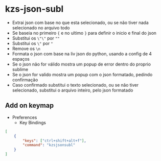 # kzs-json-subl

- Extrai json com base no que esta selecionado, ou se não tiver nada selecionado no arquivo todo
- Se baseia no primeiro `{` e no ultimo `}` para definir o inicio e final do json
- Substitui os `\"\"` por `""`
- Substitui os `\"` por `"`
- Remove os `\n`
- Formata o json com base na liv json do python, usando a config de 4 espaços
- Se o json não for válido mostra um popup de error dentro do proprio sublime
- Se o json for valido mostra um popup com o json formatado, pedindo confirmação
- Caso confirmado substitui o texto selecionado, ou se não tiver selecionado, substitui o arquivo inteiro, pelo json formatado

## Add on keymap

- Preferences
    - Key Bindings
```json
[
    {
        "keys": ["ctrl+shift+alt+f"],
        "command": "kzsjsonsubl"
    }
]
```
